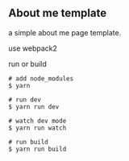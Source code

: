 About me template
----

a simple about me page template.

use webpack2

run or build

```
# add node_modules
$ yarn

# run dev
$ yarn run dev

# watch dev mode
$ yarn run watch

# run build
$ yarn run build

```